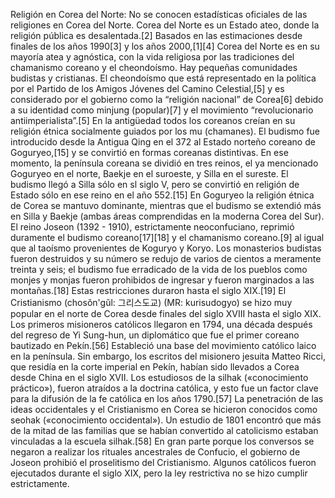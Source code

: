 Religión en Corea del Norte: No se conocen estadísticas oficiales de las religiones en Corea del Norte. Corea del Norte es un Estado ateo, donde la religión pública es desalentada.[2]​ Basados en las estimaciones desde finales de los años 1990[3]​ y los años 2000,[1]​[4]​ Corea del Norte es en su mayoría atea y agnóstica, con la vida religiosa por las tradiciones del chamanismo coreano y el cheondoísmo. Hay pequeñas comunidades budistas y cristianas. El cheondoísmo que está representado en la política por el Partido de los Amigos Jóvenes del Camino Celestial,[5]​ y es considerado por el gobierno como la “religión nacional” de Corea[6]​ debido a su identidad como minjung (popular)[7]​ y el movimiento “revolucionario antiimperialista”.[5]​ En la antigüedad todos los coreanos creían en su religión étnica socialmente guiados por los mu (chamanes). El budismo fue introducido desde la Antigua Qing en el 372 al Estado norteño coreano de Goguryeo,[15]​ y se convirtió en formas coreanas distintivas. En ese momento, la península coreana se dividió en tres reinos, el ya mencionado Goguryeo en el norte, Baekje en el suroeste, y Silla en el sureste. El budismo llegó a Silla sólo en sl siglo V, pero se convirtió en religión de Estado sólo en ese reino en el año 552.[15]​ En Goguryeo la religión étnica de Corea se mantuvo dominante, mientras que el budismo se extendió más en Silla y Baekje (ambas áreas comprendidas en la moderna Corea del Sur). El reino Joseon (1392 - 1910), estrictamente neoconfuciano, reprimió duramente el budismo coreano[17]​[18]​ y el chamanismo coreano.[9]​ al igual que al taoísmo provenientes de Koguryo y Koryo. Los monasterios budistas fueron destruidos y su número se redujo de varios de cientos a meramente treinta y seis; el budismo fue erradicado de la vida de los pueblos como monjes y monjas fueron prohibidos de ingresar y fueron marginados a las montañas.[18]​ Estas restricciones duraron hasta el siglo XIX.[19]​ El Cristianismo (chosŏn'gŭl: 그리스도교) (MR: kurisudogyo) se hizo muy popular en el norte de Corea desde finales del siglo XVIII hasta el siglo XIX. Los primeros misioneros católicos llegaron en 1794, una década después del regreso de Yi Sung-hun, un diplomático que fue el primer coreano bautizado en Pekín.[56]​ Estableció una base del movimiento católico laico en la península. Sin embargo, los escritos del misionero jesuita Matteo Ricci, que residía en la corte imperial en Pekín, habían sido llevados a Corea desde China en el siglo XVII. Los estudiosos de la silhak («conocimiento práctico»), fueron atraídos a la doctrina católica, y esto fue un factor clave para la difusión de la fe católica en los años 1790.[57]​ La penetración de las ideas occidentales y el Cristianismo en Corea se hicieron conocidos como seohak («conocimiento occidental»). Un estudio de 1801 encontró que más de la mitad de las familias que se habían convertido al catolicismo estaban vinculadas a la escuela silhak.[58]​ En gran parte porque los conversos se negaron a realizar los rituales ancestrales de Confucio, el gobierno de Joseon prohibió el proselitismo del Cristianismo. Algunos católicos fueron ejecutados durante el siglo XIX, pero la ley restrictiva no se hizo cumplir estrictamente.
